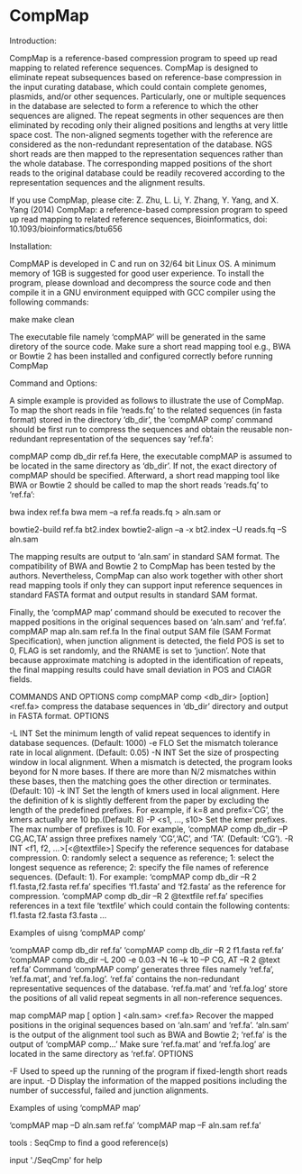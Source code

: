 # CompMap
Introduction:

CompMap is a reference-based compression program to speed up read mapping 
to related reference sequences. CompMap is designed to eliminate repeat 
subsequences based on reference-base compression in the input curating 
database, which could contain complete genomes, plasmids, and/or other sequences. 
Particularly, one or multiple sequences in the database are selected to form 
a reference to which the other sequences are aligned. The repeat segments in other 
sequences are then eliminated by recoding only their aligned positions and lengths 
at very little space cost. The non-aligned segments together with the reference are 
considered as the non-redundant representation of the database. NGS short reads are 
then mapped to the representation sequences rather than the whole database. 
The corresponding mapped positions of the short reads to the original database 
could be readily recovered according to the representation sequences and the alignment results.

If you use CompMap, please cite:
Z. Zhu, L. Li, Y. Zhang, Y. Yang, and X. Yang (2014) 
CompMap: a reference-based compression program to speed up read mapping to related reference sequences, 
Bioinformatics, doi: 10.1093/bioinformatics/btu656

Installation:

CompMAP is developed in C and run on 32/64 bit Linux OS. 
A minimum memory of 1GB is suggested for good user experience. 
To install the program, please download and decompress the source code 
and then compile it in a GNU environment equipped with GCC compiler using the following commands: 

make
make clean

The executable file namely ‘compMAP’ will be generated in the same diretory of the source code. 
Make sure a short read mapping tool e.g., BWA or Bowtie 2 has been installed and configured correctly before running CompMap

Command and Options:

A simple example is provided as follows to illustrate the use of CompMap. To map the short reads in file ‘reads.fq’ to the related sequences (in fasta format) stored in the directory ‘db_dir’, the ‘compMAP comp’ command should be first run to compress the sequences and obtain the reusable non-redundant representation of the sequences say ‘ref.fa’:

compMAP comp db_dir ref.fa
Here, the executable compMAP is assumed to be located in the same directory as ‘db_dir’. If not, the exact directory of compMAP should be specified. Afterward, a short read mapping tool like BWA or Bowtie 2 should be called to map the short reads ‘reads.fq’ to ‘ref.fa’:

bwa index ref.fa
bwa mem –a ref.fa reads.fq > aln.sam
or

bowtie2-build ref.fa bt2.index
bowtie2-align –a -x bt2.index –U reads.fq –S aln.sam

The mapping results are output to ‘aln.sam’ in standard SAM format. The compatibility of BWA and Bowtie 2 to CompMap has been tested by the authors. Nevertheless, CompMap can also work together with other short read mapping tools if only they can support input reference sequences in standard FASTA format and output results in standard SAM format.

Finally, the ‘compMAP map’ command should be executed to recover the mapped positions in the original sequences based on ‘aln.sam’ and ‘ref.fa’. 
compMAP map aln.sam ref.fa
In the final output SAM file (SAM Format Specification), when junction alignment is detected, the field POS is set to 0, FLAG is set randomly, and the RNAME is set to ‘junction’. Note that because approximate matching is adopted in the identification of repeats, the final mapping results could have small deviation in POS and CIAGR fields.



COMMANDS AND OPTIONS
comp	compMAP comp <db_dir> [option] <ref.fa>
 	compress the database sequences in ‘db_dir’ directory and output in FASTA format.
 	OPTIONS
 	
-L INT	Set the minimum length of valid repeat sequences to identify in database sequences. (Default: 1000)
-e FLO	Set the mismatch tolerance rate in local alignment. (Default: 0.05)
-N INT	Set the size of prospecting window in local alignment. When a mismatch is detected, the program looks beyond for N more bases. If there are more than N/2 mismatches within these bases, then the matching goes the other direction or terminates. (Default: 10)
-k INT	Set the length of kmers used in local alignment. Here the definition of k is slightly defferent from the paper by excluding the length of the predefined prefixes. For example, if k=8 and prefix=‘CG’, the kmers actually are 10 bp.(Default: 8)
-P <s1, …, s10>	Set the kmer prefixes. The max number of prefixes is 10. For example, ‘compMAP comp db_dir –P CG,AC,TA’ assign three prefixes namely ‘CG’,‘AC’, and ‘TA’. (Default: ‘CG’).
-R INT <f1, f2, …>[<@textfile>]	Specify the reference sequences for database compression. 0: randomly select a sequence as reference; 1: select the longest sequence as reference; 2: specify the file names of reference sequences. (Default: 1).
For example:
‘compMAP comp db_dir –R 2 f1.fasta,f2.fasta ref.fa’ specifies ‘f1.fasta’ and ‘f2.fasta’ as the reference for compression.
‘compMAP comp db_dir –R 2 @textfile ref.fa’ specifies references in a text file ‘textfile’ which could contain the following contents: 
f1.fasta
f2.fasta
f3.fasta
…
 	
Examples of uisng ‘compMAP comp’

‘compMAP comp db_dir ref.fa’
‘compMAP comp db_dir –R 2 f1.fasta ref.fa’
‘compMAP comp db_dir –L 200 -e 0.03 –N 16 –k 10 –P CG, AT –R 2 @text ref.fa’
Command ‘compMAP comp’ generates three files namely ‘ref.fa’, ‘ref.fa.mat’, and ‘ref.fa.log’. ‘ref.fa’ contains the non-redundant representative sequences of the database. ‘ref.fa.mat’ and ‘ref.fa.log’ store the positions of all valid repeat segments in all non-reference sequences.


map	compMAP map [ option ] <aln.sam> <ref.fa>
 	Recover the mapped positions in the original sequences based on ‘aln.sam’ and ‘ref.fa’. ‘aln.sam’ is the output of the alignment tool such as BWA and Bowtie 2; ‘ref.fa’ is the output of ‘compMAP comp...’ Make sure ‘ref.fa.mat’ and ‘ref.fa.log’ are located in the same directory as ‘ref.fa’.
 	OPTIONS
 	
-F	Used to speed up the running of the program if fixed-length short reads are input.
-D	Display the information of the mapped positions including the number of successful, failed and junction alignments.
 	
Examples of using ‘compMAP map’

‘compMAP map –D aln.sam ref.fa’
‘compMAP map –F aln.sam ref.fa’


tools :
SeqCmp
to find a good reference(s)

input './SeqCmp'  for help
